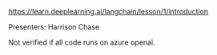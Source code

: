 https://learn.deeplearning.ai/langchain/lesson/1/introduction

Presenters: Harrison Chase

Not verified if all code runs on azure openai.